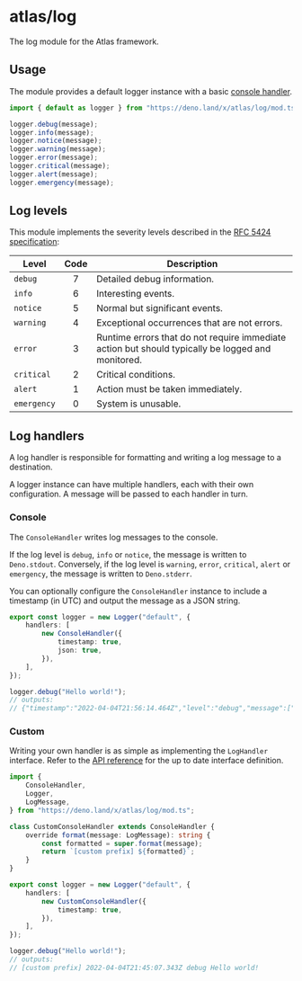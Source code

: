 # atlas/log

The log module for the Atlas framework.

## Usage

The module provides a default logger instance with a basic
[console handler](#console).

```ts
import { default as logger } from "https://deno.land/x/atlas/log/mod.ts";

logger.debug(message);
logger.info(message);
logger.notice(message);
logger.warning(message);
logger.error(message);
logger.critical(message);
logger.alert(message);
logger.emergency(message);
```

## Log levels

This module implements the severity levels described in the
[RFC 5424 specification](https://datatracker.ietf.org/doc/html/rfc5424#section-6.2.1):

| Level       | Code | Description                                                                                       |
| ----------- | :--: | ------------------------------------------------------------------------------------------------- |
| `debug`     |  7   | Detailed debug information.                                                                       |
| `info`      |  6   | Interesting events.                                                                               |
| `notice`    |  5   | Normal but significant events.                                                                    |
| `warning`   |  4   | Exceptional occurrences that are not errors.                                                      |
| `error`     |  3   | Runtime errors that do not require immediate action but should typically be logged and monitored. |
| `critical`  |  2   | Critical conditions.                                                                              |
| `alert`     |  1   | Action must be taken immediately.                                                                 |
| `emergency` |  0   | System is unusable.                                                                               |

## Log handlers

A log handler is responsible for formatting and writing a log message to a
destination.

A logger instance can have multiple handlers, each with their own configuration.
A message will be passed to each handler in turn.

### Console

The `ConsoleHandler` writes log messages to the console.

If the log level is `debug`, `info` or `notice`, the message is written to
`Deno.stdout`. Conversely, if the log level is `warning`, `error`, `critical`,
`alert` or `emergency`, the message is written to `Deno.stderr`.

You can optionally configure the `ConsoleHandler` instance to include a
timestamp (in UTC) and output the message as a JSON string.

```ts
export const logger = new Logger("default", {
	handlers: [
		new ConsoleHandler({
			timestamp: true,
			json: true,
		}),
	],
});

logger.debug("Hello world!");
// outputs:
// {"timestamp":"2022-04-04T21:56:14.464Z","level":"debug","message":["Hello world!"]}
```

### Custom

Writing your own handler is as simple as implementing the `LogHandler`
interface. Refer to the
[API reference](https://doc.deno.land/https://deno.land/x/atlas@v0.2.0/log/handler.ts/~/LogHandler)
for the up to date interface definition.

```ts
import {
	ConsoleHandler,
	Logger,
	LogMessage,
} from "https://deno.land/x/atlas/log/mod.ts";

class CustomConsoleHandler extends ConsoleHandler {
	override format(message: LogMessage): string {
		const formatted = super.format(message);
		return `[custom prefix] ${formatted}`;
	}
}

export const logger = new Logger("default", {
	handlers: [
		new CustomConsoleHandler({
			timestamp: true,
		}),
	],
});

logger.debug("Hello world!");
// outputs:
// [custom prefix] 2022-04-04T21:45:07.343Z debug Hello world!
```
